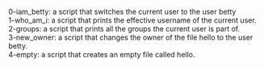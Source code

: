 0-iam_betty: a script that switches the current user to the user betty  
1-who_am_i: a script that prints the effective username of the current user.  
2-groups: a script that prints all the groups the current user is part of.  
3-new_owner: a script that changes the owner of the file hello to the user betty.  
4-empty: a script that creates an empty file called hello.
